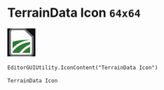 # TerrainData Icon `64x64`
<img src="/img/TerrainData%20Icon.png" width=64 height=64>

``` CSharp
EditorGUIUtility.IconContent("TerrainData Icon")
```
```
TerrainData Icon
```
